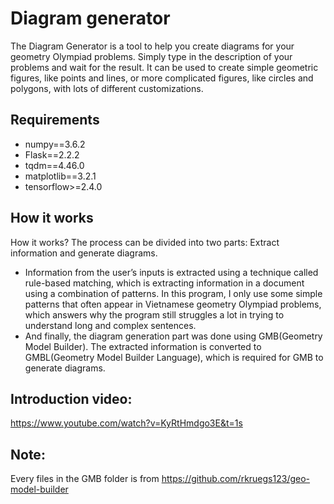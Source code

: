 # Diagram generator
The Diagram Generator is a tool to help you create diagrams for your geometry Olympiad problems. Simply type in the description of your problems and wait for the result. It can be used to create simple geometric figures, like points and lines, or more complicated figures, like circles and polygons, with lots of different customizations.

## Requirements
- numpy==3.6.2
- Flask==2.2.2
- tqdm==4.46.0
- matplotlib==3.2.1
- tensorflow>=2.4.0

## How it works
How it works?
The process can be divided into two parts: Extract information and generate diagrams.
- Information from the user’s inputs is extracted using a technique called rule-based matching, which is extracting information in a document using a combination of patterns. In this program, I only use some simple patterns that often appear in Vietnamese geometry Olympiad problems, which answers why the program still struggles a lot in trying to understand long and complex sentences.
- And finally, the diagram generation part was done using GMB(Geometry Model Builder). The extracted information is converted to GMBL(Geometry Model Builder Language), which is required for GMB to generate diagrams.

## Introduction video:
https://www.youtube.com/watch?v=KyRtHmdgo3E&t=1s

## Note:
Every files in the GMB folder is from https://github.com/rkruegs123/geo-model-builder 
